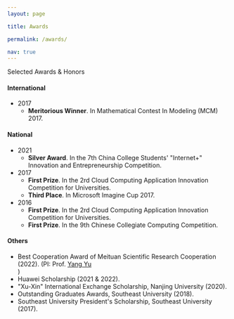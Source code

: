 ```yaml
---
layout: page

title: Awards

permalink: /awards/

nav: true
---
```

Selected Awards & Honors

####  International
- 2017
    - **Meritorious Winner**.   In Mathematical Contest In Modeling (MCM) 2017.

#### National
- 2021
    - **Silver Award**. In the 7th China College Students' "Internet+" Innovation and Entrepreneurship Competition.
- 2017
    - **First Prize**. In the 2rd Cloud Computing Application Innovation Competition for Universities.
    - **Third Place**. In Microsoft Imagine Cup 2017.
- 2016
    - **First Prize**. In the 2rd Cloud Computing Application Innovation Competition for Universities.
    - **First Prize**. In the 9th Chinese Collegiate Computing Competition.


#### Others
- Best Cooperation Award of Meituan Scientific Research Cooperation (2022). (PI: Prof. <a href="http://lamda.nju.edu.cn/yuy/">Yang Yu</a> <br/>)
- Huawei Scholarship (2021 & 2022).
- "Xu-Xin" International Exchange Scholarship, Nanjing University (2020).
- Outstanding Graduates Awards, Southeast University (2018).
- Southeast University President's Scholarship, Southeast University (2017).
